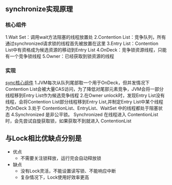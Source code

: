 ## synchronize实现原理

### 核心组件

1.Wait Set：调用wait方法阻塞的线程放置处
2.Contention List：竞争队列，所有通过synchronized请求锁的线程首先被放置在这里
3.Entry List：Contention List中有资格成为候选资源的移动到Entry List
4.OnDeck：竞争锁资源线程，只能有一个竞争锁线程
5.Owner：已经获取到锁资源的线程

### 实现

[sync核心组件](sync核心组件.png)
1.JVM每次从队列尾部取一个用于OnDeck，但并发情况下Contention List会被大量CAS访问，为了降低对尾部元素竞争，JVM会将一部分线程移到Entry List作为候选竞争线程
2.在Owner unlock时，发现Entry List没有线程，会将Contention List部分线程移到Entry List,并制定Entry List中某个线程为OnDeck
3.处于 ContentionList、EntryList、WaitSet 中的线程都处于阻塞状态
4.Synchronized 是非公平锁。 Synchronized 在线程进入 ContentionList 时，会先尝试自旋获取锁，如果获取不到就进入 ContentionList

## 与Lock相比优缺点分别是

- 优点
  - 不需要关注锁释放，运行完会自动释放锁
- 缺点
  - 没有Lock灵活，不能设置读写锁、不能响应中断
  - 复杂情况下，Lock使用好效率更高


